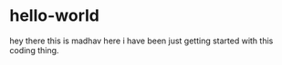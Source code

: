 # hello-world
hey there this is madhav here i have been just getting started with this coding thing.
